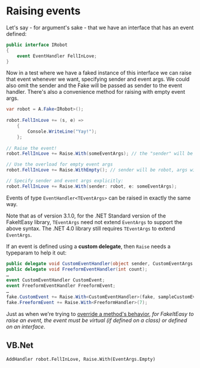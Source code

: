# Raising events

Let's say - for argument's sake - that we have an interface that has
an event defined:

```csharp
public interface IRobot
{ 
    event EventHandler FellInLove;
}
```

Now in a test where we have a faked instance of this interface we can
raise that event whenever we want, specifying sender and event
args. We could also omit the sender and the Fake will be passed as
sender to the event handler. There's also a convenience method for
raising with empty event args.

```csharp
var robot = A.Fake<IRobot>();
            
robot.FellInLove += (s, e) =>
    {
        Console.WriteLine("Yay!");
    };
         
// Raise the event!
robot.FellInLove += Raise.With(someEventArgs); // the "sender" will be robot

// Use the overload for empty event args
robot.FellInLove += Raise.WithEmpty(); // sender will be robot, args will be EventArgs.Empty

// Specify sender and event args explicitly:
robot.FellInLove += Raise.With(sender: robot, e: someEventArgs);
```

Events of type `EventHandler<TEventArgs>` can be raised in exactly the same way. 

Note that as of version 3.1.0, for the .NET Standard version of the FakeItEasy library, `TEventArgs` need not extend `EventArgs` to support the above syntax. The .NET 4.0 library still requires `TEventArgs` to extend `EventArgs`.

If an event is defined using a **custom delegate**, then `Raise` needs
a typeparam to help it out:

```csharp
public delegate void CustomEventHandler(object sender, CustomEventArgs e);
public delegate void FreeformEventHandler(int count);
…
event CustomEventHandler CustomEvent;
event FreeformEventHandler FreeformEvent;
…
fake.CustomEvent += Raise.With<CustomEventHandler>(fake, sampleCustomEventArgs);
fake.FreeformEvent += Raise.With<FreeformHandler>(7);
```

Just as when we're trying to
[override a method's behavior](what-can-be-faked#what-members-can-be-overriden.md),
_for FakeItEasy to raise an event, the event must be virtual (if
defined on a class) or defined on an interface_.

## VB.Net

```
AddHandler robot.FellInLove, Raise.With(EventArgs.Empty)
```
